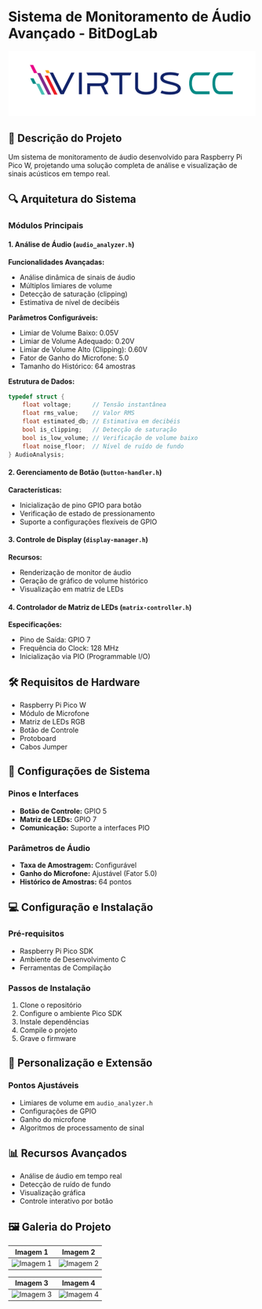 # Sistema de Monitoramento de Áudio Avançado - BitDogLab

![Logo do Projeto](/documentation/virtuscc-logo.png)

## 📌 Descrição do Projeto

Um sistema de monitoramento de áudio desenvolvido para Raspberry Pi Pico W, projetando uma solução completa de análise e visualização de sinais acústicos em tempo real.

## 🔍 Arquitetura do Sistema

### Módulos Principais

#### 1. Análise de Áudio (`audio_analyzer.h`)
**Funcionalidades Avançadas:**
- Análise dinâmica de sinais de áudio
- Múltiplos limiares de volume
- Detecção de saturação (clipping)
- Estimativa de nível de decibéis

**Parâmetros Configuráveis:**
- Limiar de Volume Baixo: 0.05V
- Limiar de Volume Adequado: 0.20V
- Limiar de Volume Alto (Clipping): 0.60V
- Fator de Ganho do Microfone: 5.0
- Tamanho do Histórico: 64 amostras

**Estrutura de Dados:**
```c
typedef struct {
    float voltage;      // Tensão instantânea
    float rms_value;    // Valor RMS
    float estimated_db; // Estimativa em decibéis 
    bool is_clipping;   // Detecção de saturação
    bool is_low_volume; // Verificação de volume baixo
    float noise_floor;  // Nível de ruído de fundo
} AudioAnalysis;
```

#### 2. Gerenciamento de Botão (`button-handler.h`)
**Características:**
- Inicialização de pino GPIO para botão
- Verificação de estado de pressionamento
- Suporte a configurações flexíveis de GPIO

#### 3. Controle de Display (`display-manager.h`)
**Recursos:**
- Renderização de monitor de áudio
- Geração de gráfico de volume histórico
- Visualização em matriz de LEDs

#### 4. Controlador de Matriz de LEDs (`matrix-controller.h`)
**Especificações:**
- Pino de Saída: GPIO 7
- Frequência do Clock: 128 MHz
- Inicialização via PIO (Programmable I/O)

## 🛠 Requisitos de Hardware
- Raspberry Pi Pico W
- Módulo de Microfone
- Matriz de LEDs RGB
- Botão de Controle
- Protoboard
- Cabos Jumper

## 🔧 Configurações de Sistema

### Pinos e Interfaces
- **Botão de Controle:** GPIO 5
- **Matriz de LEDs:** GPIO 7
- **Comunicação:** Suporte a interfaces PIO

### Parâmetros de Áudio
- **Taxa de Amostragem:** Configurável
- **Ganho do Microfone:** Ajustável (Fator 5.0)
- **Histórico de Amostras:** 64 pontos

## 💻 Configuração e Instalação

### Pré-requisitos
- Raspberry Pi Pico SDK
- Ambiente de Desenvolvimento C
- Ferramentas de Compilação

### Passos de Instalação
1. Clone o repositório
2. Configure o ambiente Pico SDK
3. Instale dependências
4. Compile o projeto
5. Grave o firmware

## 🔬 Personalização e Extensão

### Pontos Ajustáveis
- Limiares de volume em `audio_analyzer.h`
- Configurações de GPIO
- Ganho do microfone
- Algoritmos de processamento de sinal

## 📊 Recursos Avançados
- Análise de áudio em tempo real
- Detecção de ruído de fundo
- Visualização gráfica
- Controle interativo por botão

## 🖼️ Galeria do Projeto

| Imagem 1 | Imagem 2 |
|----------|----------|
| ![Imagem 1](/documentation/image-bitdog-lab-1.png) | ![Imagem 2](/documentation/image-bitdog-lab-2.png) |

| Imagem 3 | Imagem 4 |
|----------|----------|
| ![Imagem 3](/documentation/image-bitdog-lab-3.png) | ![Imagem 4](/documentation/image-bitdog-lab-4.png) |
